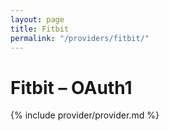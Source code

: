 ```yaml
---
layout: page
title: Fitbit
permalink: "/providers/fitbit/"
---
```

# Fitbit – OAuth1

{% include provider/provider.md %}
